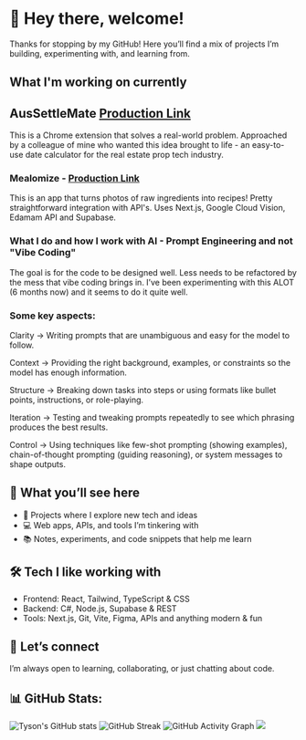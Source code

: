# 👋 Hey there, welcome!

Thanks for stopping by my GitHub!
Here you’ll find a mix of projects I’m building, experimenting with, and learning from.

## What I'm working on currently

## AusSettleMate [Production Link](https://chromewebstore.google.com/detail/aussettlemate/ohcnoophijobomimfmnhdcbncloojleh)
This is a Chrome extension that solves a real-world problem. Approached by a colleague of mine who wanted this idea brought to life - an easy-to-use date calculator for the real estate prop tech industry.

### Mealomize - [Production Link](https://www.mealomize.com/)
This is an app that turns photos of raw ingredients into recipes! Pretty straightforward integration with API's. Uses Next.js, Google Cloud Vision, Edamam API and Supabase.

### What I do and how I work with AI - Prompt Engineering and not "Vibe Coding"
The goal is for the code to be designed well. Less needs to be refactored by the mess that vibe coding brings in. I’ve been experimenting with this ALOT (6 months now) and it seems to do it quite well.

### Some key aspects:

Clarity → Writing prompts that are unambiguous and easy for the model to follow.

Context → Providing the right background, examples, or constraints so the model has enough information.

Structure → Breaking down tasks into steps or using formats like bullet points, instructions, or role-playing.

Iteration → Testing and tweaking prompts repeatedly to see which phrasing produces the best results.

Control → Using techniques like few-shot prompting (showing examples), chain-of-thought prompting (guiding reasoning), or system messages to shape outputs.

## 🚀 What you’ll see here

* 🌱 Projects where I explore new tech and ideas
* 💻 Web apps, APIs, and tools I’m tinkering with
* 📚 Notes, experiments, and code snippets that help me learn

## 🛠️ Tech I like working with

* Frontend: React, Tailwind, TypeScript & CSS
* Backend: C#, Node.js, Supabase & REST
* Tools: Next.js, Git, Vite, Figma, APIs and anything modern & fun

## 🤝 Let’s connect

I’m always open to learning, collaborating, or just chatting about code.

## 📊 GitHub Stats:
![Tyson's GitHub stats](https://github-readme-stats.vercel.app/api?username=taichile&show_icons=true&theme=dark)
![GitHub Streak](https://streak-stats.demolab.com/?user=taichile&theme=dark)
![GitHub Activity Graph](https://github-readme-activity-graph.vercel.app/graph?username=taichile&theme=react-dark)
![](https://komarev.com/ghpvc/?username=taichile)



